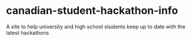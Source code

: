# canadian-student-hackathon-info
A site to help university and high school students keep up to date with the latest hackathons
